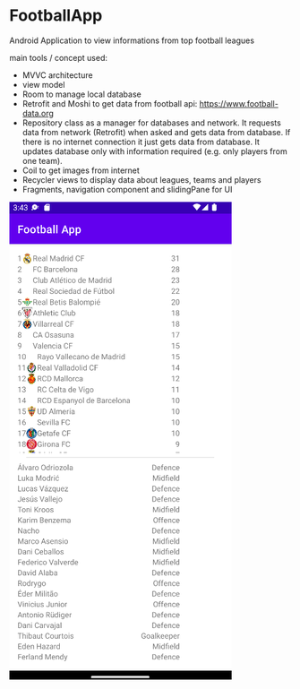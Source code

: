 # FootballApp
 Android Application to view informations from top football leagues

main tools / concept used:
- MVVC architecture
- view model
- Room to manage local database
- Retrofit and Moshi to get data from football api: https://www.football-data.org
- Repository class as a manager for databases and network. It requests data from network (Retrofit) when asked and gets data from database. If there is no internet connection it just gets data from database. It updates database only with information required (e.g. only players from one team).
- Coil to get images from internet
- Recycler views to display data about leagues, teams and players
- Fragments, navigation component and slidingPane for UI

![Alt text](https://raw.githubusercontent.com/pawel1999f/Football-App/main/screen1.PNG)